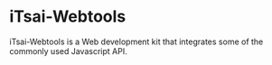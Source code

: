 iTsai-Webtools
==============

iTsai-Webtools is a Web development kit that integrates some of the commonly used Javascript API.